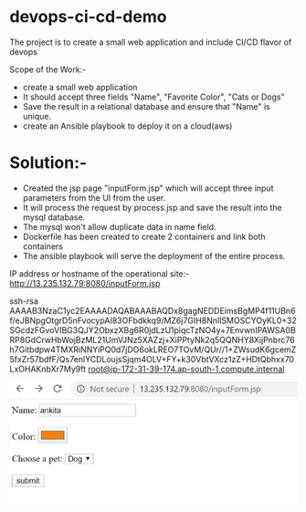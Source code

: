 # devops-ci-cd-demo
The project is to create a small web application and include CI/CD flavor of devops

Scope of the Work:-
- create a small web application 
- It should accept three fields "Name", "Favorite Color", "Cats or Dogs"
- Save the result in a relational database and ensure that "Name" is unique.
- create an Ansible playbook to deploy it on a cloud(aws)


# Solution:-

- Created the jsp page "inputForm.jsp" which will accept three input parameters from the UI from the user.
- It will process the request by process.jsp and save the result into the mysql database.
- The mysql won't allow duplicate data in name field.
- Dockerfile has been created to create 2 containers and link both containers
- The ansible playbook will serve the deployment of the entire process.



IP address or hostname of the operational site:- http://13.235.132.79:8080/inputForm.jsp

ssh-rsa AAAAB3NzaC1yc2EAAAADAQABAAABAQDx8gagNEDDEimsBgMP4f11UBn6f/eJBNpgOtgrD5nFvocypAI83OFbdkkq9/MZ6j7GIH8NnIlSMOSCYOyKL0+32SGcdzFGvoVIBG3QJY2ObxzXBg6R0jdLzU1piqcTzNO4y+7EnvwnIPAWSA0BRP8GdCrwHbWojBzML21UmVJNz5XAZzj+XiPPtyNk2q5QQNHY8XijPnbrc76h7Gitbdpw4TMXRiNNYiPQ0d7jDO6okLREO7TOvM/QUr//1+ZWsudK6gcemZ5fxZr57bdfF/Qs7enlYCDLoujsSjqm4OLV+FY+k30VbtVXcz1zZ+HDtQbhxx70LxOHAKnbXr7My9ft root@ip-172-31-39-174.ap-south-1.compute.internal


![Output](https://github.com/thedevopsguru/devops-ci-cd-demo/blob/master/Output.JPG)



